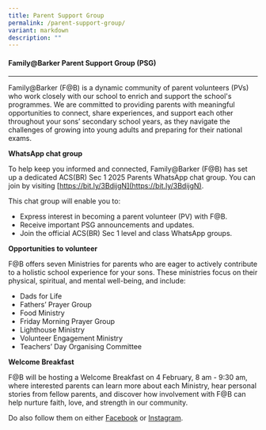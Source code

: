 ```yaml
---
title: Parent Support Group
permalink: /parent-support-group/
variant: markdown
description: ""
---
```

#### **Family@Barker Parent Support Group (PSG)**
----------
Family@Barker (F@B) is a dynamic community of parent volunteers (PVs) who work closely with our school to enrich and support the school's programmes. We are committed to providing parents with meaningful opportunities to connect, share experiences, and support each other throughout your sons’ secondary school years, as they navigate the challenges of growing into young adults and preparing for their national exams.

**WhatsApp chat group**

To help keep you informed and connected, Family@Barker (F@B) has set up a dedicated ACS(BR) Sec 1 2025 Parents WhatsApp chat group. You can join by visiting [https://bit.ly/3BdijgN](https://bit.ly/3BdijgN).

This chat group will enable you to:
* Express interest in becoming a parent volunteer (PV) with F@B.
* Receive important PSG announcements and updates.
* Join the official ACS(BR) Sec 1 level and class WhatsApp groups.

**Opportunities to volunteer**

F@B offers seven Ministries for parents who are eager to actively contribute to a holistic school experience for your sons. These ministries focus on their physical, spiritual, and mental well-being, and include:
* Dads for Life
* Fathers’ Prayer Group
* Food Ministry
* Friday Morning Prayer Group
* Lighthouse Ministry
* Volunteer Engagement Ministry
* Teachers’ Day Organising Committee

**Welcome Breakfast**

F@B will be hosting a Welcome Breakfast on 4 February, 8 am - 9:30 am, where interested parents can learn more about each Ministry, hear personal stories from fellow parents, and discover how involvement with F@B can help nurture faith, love, and strength in our community.

Do also follow them on either [Facebook](https://www.facebook.com/groups/familyatbarker/) or [Instagram](https://www.instagram.com/family.at.barker/).